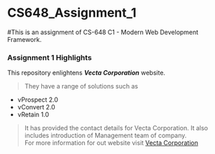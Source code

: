 # CS648_Assignment_1

#This is an assignment of CS-648 C1 - Modern Web Development Framework.

 ### Assignment 1 Highlights

 This repository enlightens **_Vecta Corporation_** website.
 >They have a range of solutions such as  
 * vProspect 2.0
 * vConvert 2.0
 * vRetain 1.0

 >It has provided the contact details for Vecta Corporation.
 >It also includes introduction of Management team of company.  
 For more information for out website visit [Vecta Corporation](https://acw-group.com.hk/acw_distribution/events/VectaCorp/aboutus.htm)
 
